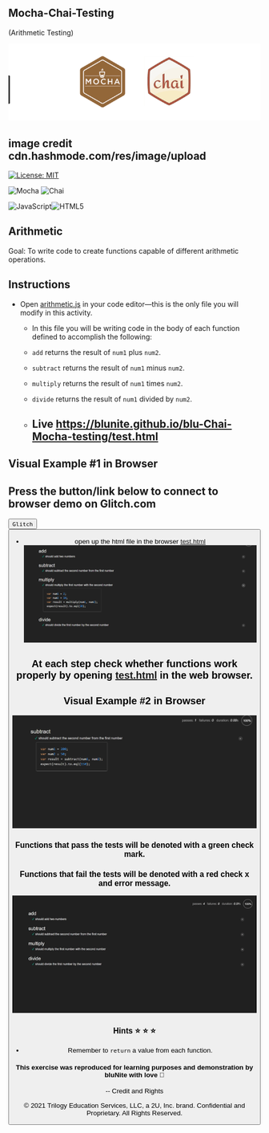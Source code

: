 ## Mocha-Chai-Testing
(Arithmetic Testing)

![image info](assets/image/mocha_chai_image.png)

## image credit cdn.hashmode.com/res/image/upload

[![License: MIT](https://img.shields.io/badge/License-MIT-yellow.svg)](https://opensource.org/licenses/MIT)

![Mocha](https://img.shields.io/badge/-mocha-%238D6748?style=for-the-badge&logo=mocha&logoColor=white)
![Chai](https://img.shields.io/badge/Chai-A30701.svg?style=for-the-badge&logo=Chai&logoColor=white)

![JavaScript](https://img.shields.io/badge/JavaScript-F7DF1E.svg?style=for-the-badge&logo=JavaScript&logoColor=black)![HTML5](https://img.shields.io/badge/HTML5-E34F26.svg?style=for-the-badge&logo=HTML5&logoColor=white)

## Arithmetic

Goal:
To write code to create functions capable of different arithmetic operations.





## Instructions

- Open [arithmetic.js](./arithmetic.js) in your code editor&mdash;this is the only file you will modify in this activity.

  - In this file you will be writing code in the body of each function defined to accomplish the following:

  - `add` returns the result of `num1` plus `num2`.

  - `subtract` returns the result of `num1` minus `num2`.

  - `multiply` returns the result of `num1` times `num2`.

  - `divide` returns the result of `num1` divided by `num2`.
 
  - ## Live https://blunite.github.io/blu-Chai-Mocha-testing/test.html

## Visual Example #1 in Browser

## Press the button/link below to connect to browser demo on Glitch.com 
<a href ="https://elated-charm-pullover/test.html"><button>`Glitch`<button></a>
- open up the html file in the browser [test.html](test.html)
  ![image info](assets/images/../image/mocha_chai_demo_multi_pic.png)

## At each step check whether functions work properly by opening [test.html](test.html) in the web browser.

## Visual Example #2 in Browser

![image info](assets/images/../image/mocha-chai_image_browser_1.png)

### Functions that pass the tests will be denoted with a green check mark.

### Functions that fail the tests will be denoted with a red check x and error message.

![image info](assets/images/../image/arithmeticTest.gif)

### Hints :star: :star: :star:

- Remember to `return` a value from each function.

#### This exercise was reproduced for learning purposes and demonstration by bluNite with love :blue_heart:

-- Credit and Rights

© 2021 Trilogy Education Services, LLC, a 2U, Inc. brand. Confidential and Proprietary. All Rights Reserved.
